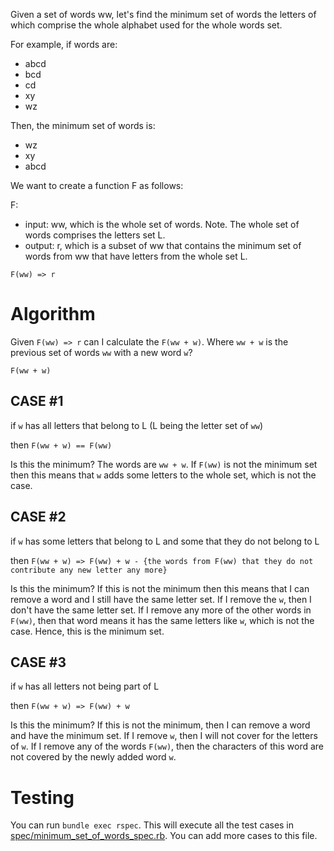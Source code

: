 Given a set of words ww, let's find the minimum set of words the letters of which comprise the whole
alphabet used for the whole words set.

For example, if words are:

- abcd
- bcd
- cd
- xy
- wz

Then, the minimum set of words is:

- wz
- xy
- abcd

We want to create a function F as follows: 

F: 

- input: ww, which is the whole set of words. Note. The whole set of words comprises the letters set L.
- output: r, which is a subset of ww that contains the minimum set of words from ww that have letters from the whole set L.
                     
`F(ww) => r`

# Algorithm

Given `F(ww) => r` can I calculate the `F(ww + w)`. Where `ww + w` is the previous set of words `ww` with a new word `w`?

`F(ww + w)`
  
## CASE #1
 
if `w` has all letters that belong to L (L being the letter set of `ww`)

then `F(ww + w) == F(ww)`

Is this the minimum?
The words are `ww + w`. If `F(ww)` is not the minimum set then this means that 
`w` adds some letters to the whole set, which is not the case.
   
## CASE #2
   
if `w` has some letters that belong to L and some that they do not belong to L

then `F(ww + w) => F(ww) + w - {the words from F(ww) that they do not contribute any new letter any more}`

Is this the minimum? If this is not the minimum then this means that I can remove
a word and I still have the same letter set. If I remove the `w`, then I don't have the
same letter set. If I remove any more of the other words in `F(ww)`, then that word means it has the
same letters like `w`, which is not the case. Hence, this is the minimum set.
   
## CASE #3
   
if `w` has all letters not being part of L

then `F(ww + w) => F(ww) + w`

Is this the minimum? If this is not the minimum, then I can remove a word and have the minimum
set. If I remove `w`, then I will not cover for the letters of `w`. If I remove any of the words
`F(ww)`, then the characters of this word are not covered by the newly added word `w`.

# Testing

You can run `bundle exec rspec`. This will execute all the test cases in [spec/minimum_set_of_words_spec.rb](spec/minimum_set_of_words_spec.rb).
You can add more cases to this file.
